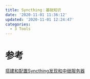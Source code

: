 ```yaml
---
title: Syncthing：基础知识
date: '2020-11-01 11:36:12'
updated: '2020-11-01 12:24:47'
categories:
  - 3 Tools
---
```

# 参考

[搭建和配置Syncthing发现和中继服务器](https://segmentfault.com/a/1190000017273107)

